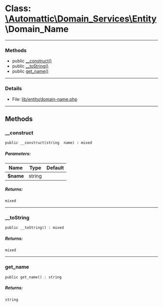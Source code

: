 # Class: [\Automattic](../namespaces/automattic.md)[\Domain_Services](../namespaces/automattic-domain-services.md)[\Entity](../namespaces/automattic-domain-services-entity.md)\Domain_Name


---

### Methods

* public [__construct()](#method___construct)
* public [__toString()](#method___toString)
* public [get_name()](#method_get_name)

---

### Details

* File: [lib/entity/domain-name.php](../../lib/entity/domain-name.php)

---

## Methods

<a id="method___construct"></a>
### __construct

```
public __construct(string  name) : mixed
```

##### Parameters:

| Name | Type | Default |
|------|------|---------|
| **$name** | string |  |

##### Returns:

```
mixed
```

---

<a id="method___toString"></a>
### __toString

```
public __toString() : mixed
```

##### Returns:

```
mixed
```

---

<a id="method_get_name"></a>
### get_name

```
public get_name() : string
```

##### Returns:

```
string
```

